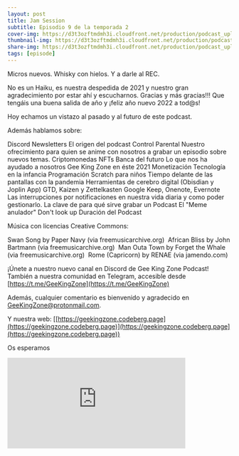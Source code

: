 ```yaml
---
layout: post
title: Jam Session
subtitle: Episodio 9 de la temporada 2
cover-img: https://d3t3ozftmdmh3i.cloudfront.net/production/podcast_uploaded_nologo400/14743809/14743809-1619370372653-eb16be7dd0aee.jpg
thumbnail-img: https://d3t3ozftmdmh3i.cloudfront.net/production/podcast_uploaded_nologo400/14743809/14743809-1619370372653-eb16be7dd0aee.jpg
share-img: https://d3t3ozftmdmh3i.cloudfront.net/production/podcast_uploaded_nologo400/14743809/14743809-1619370372653-eb16be7dd0aee.jpg
tags: [episode]
---
```


Micros nuevos.
Whisky con hielos.
Y a darle al REC.

No es un Haiku, es nuestra despedida de 2021 y nuestro gran agradecimiento por estar ahí y escucharnos.
Gracias y más gracias!!!
Que tengáis una buena salida de año y ¡feliz año nuevo 2022 a tod@s!

Hoy echamos un vistazo al pasado y al futuro de este podcast.

Además hablamos sobre:

 Discord
 Newsletters
 El origen del podcast
 Control Parental
 Nuestro ofrecimiento para quien se anime con nosotros a grabar un episodio sobre nuevos temas.
 Criptomonedas
  NFTs
  Banca del futuro
  Lo que nos ha ayudado a nosotros Gee King Zone en éste 2021
  Monetización
  Tecnología en la infancia
  Programación Scratch para niños
  Tiempo delante de las pantallas con la pandemia
  Herramientas de cerebro digital (Obisdian y Joplin App)
  GTD, Kaizen y Zettelkasten
  Google Keep, Onenote, Evernote
  Las interrupciones por notificaciones en nuestra vida diaria y como poder gestionarlo.
  La clave de para qué sirve grabar un Podcast
  El "Meme anulador"
  Don't look up
  Duración del Podcast

Música con licencias Creative Commons:

  Swan Song by Paper Navy (via freemusicarchive.org) 
  African Bliss by John Bartmann (via freemusicarchive.org) 
  Man Outa Town by Forget the Whale (via freemusicarchive.org) 
  Rome (Capricorn) by RENAE (via jamendo.com)


¡Únete a nuestro nuevo canal en Discord de Gee King Zone Podcast!
También a nuestra comunidad en Telegram, accesible desde [https://t.me/GeeKingZone](https://t.me/GeeKingZone)

Además, cualquier comentario es bienvenido y agradecido en [GeeKingZone@protonmail.com](mailto:GeeKingZone@protonmail.com).

Y nuestra web: [[https://geekingzone.codeberg.page](https://geekingzone.codeberg.page)](https://geekingzone.codeberg.page](https://geekingzone.codeberg.page))

Os esperamos
<iframe src='https://podcasters.spotify.com/pod/show/geekingzone/embed/episodes/Jam-Session-e1cc00d' height='204px' width='400px' frameborder='0' scrolling='no'></iframe>